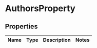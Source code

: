 

# AuthorsProperty


## Properties

| Name | Type | Description | Notes |
|------------ | ------------- | ------------- | -------------|



